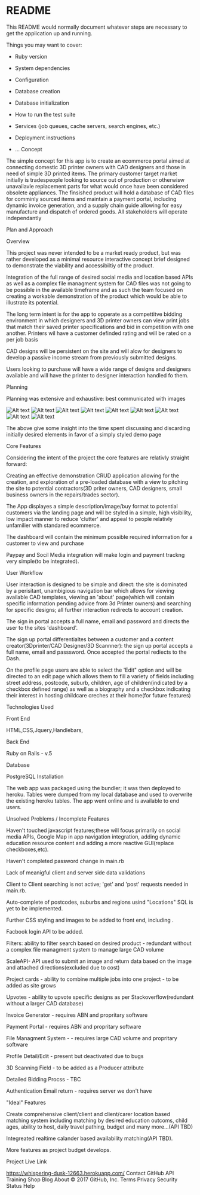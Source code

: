 # README

This README would normally document whatever steps are necessary to get the
application up and running.

Things you may want to cover:

* Ruby version

* System dependencies

* Configuration

* Database creation

* Database initialization

* How to run the test suite

* Services (job queues, cache servers, search engines, etc.)

* Deployment instructions

* ...
Concept

The simple concept for this app is to create an ecommerce portal aimed at connecting domestic 3D printer owners with CAD designers and those in need of simple 3D printed items.  The primary customer target market initially is tradespeople looking to source out of production or otherwisw unavailavle replacement parts for what would once have been considered obsolete appliances.  The finsished product will hold a database of CAD files for comminly sourced items and maintain a payment portal, including dynamic invoice generation, and a supply chain guide allowing for easy manufacture and dispatch of ordered goods.  All stakeholders will operate independantly  

Plan and Approach

Overview

This project was never intended to be a market ready product, but was rather developed as a minimal resource interactive concept brief designed to demonstrate the viability and accessibiltiy of the product.

Integration of the full range of desired social media and location based APIs as well as a complex file managment system for CAD files was not going to be possible in the available timeframe and as such the team focused on creating a workable demonstration of the product which would be able to illustrate its potential. 

The long term intent is for the app to opperate as a compettitve bidding environment in which designers and 3D printer owners can view print jobs that match their saved printer specifications and bid in competition with one another.  Printers wil have a customer definded rating and will be rated on a  per job basis

CAD designs will be persistent on the site and will alow for designers to develop a passive income stream from previously submitted designs.

Users looking to purchase will have a wide range of designs and designers available and will have the printer to designer interaction handled fo them.

Planning

Planning was extensive and exhaustive: best communicated with images

![Alt text](http://i.imgur.com/fWw5e8y.jpg "Panel 1")
![Alt text](http://i.imgur.com/YN1XDHc.jpg "Panel 2")
![Alt text](http://i.imgur.com/BvaDYh0.jpg "Panel 2a")
![Alt text](http://i.imgur.com/cUuLnE9.jpg "Login")
![Alt text](http://i.imgur.com/NDiw7B8.jpg "Dash Plan")
![Alt text](http://i.imgur.com/n813KYO.jpg "Landing Plan")
![Alt text](http://i.imgur.com/RYgyBhX.jpg "Nav Plan")
![Alt text](http://i.imgur.com/WHsMaoI.jpg "MVP")
![Alt text](http://i.imgur.com/jDTeTU5.png "Database Plan")

The above give some insight into the time spent discussing and discarding initially desired elements in favor of a simply styled demo page


Core Features

Considering the intent of the project the core features are relativly straight forward:

Creating an effective demonstration CRUD application allowing for the creation, and exploration of a pre-loaded database with a view to pitching the site to potential contractors(3D priter owners, CAD designers, small business owners in the repairs/trades sector).

The App displayes a simple description/image/buy format to potential customers via the landing page and will be styled in a simple, high visibility, low impact manner to reduce 'clutter' and appeal to people relativly unfamilier with standared ecommerce. 

The dashboard will contain the minimum possible required information for a customer to view and purchase 

Paypay and Socil Media integration will make login and payment trackng very simple(to be integrated).

User Workflow

User interaction is designed to be simple and direct: the site is dominated by a perisitant, unambigious navigation bar which allows for viewing available CAD templates, viewing an 'about' page(which will contain specific information pending advice from 3d Printer owners) and searching for specific designs; all further interaction redirects to account creation.

The sign in portal accepts a full name, email and password and directs the user to the sites 'dashboard'.

The sign up portal differentialtes between a customer and a content creator(3Dprinter/CAD Designer/3D Scannner): the sign up portal accepts a full name, email and passsword. Once accepted the portal rediects to the Dash.

On the profile page users are able to select the 'Edit" option and will be directed to an edit page which allows them to fill a variety of fields including street address, postcode, suburb, children, age of children(indicated by a checkbox defined range) as well as a biography and a checkbox indicating their interest in hosting childcare creches at their home(for future features)

Technologies Used

Front End

HTML,CSS,Jquery,Handlebars,

Back End

Ruby on Rails - v.5

Database

PostgreSQL Installation

The web app was packaged using the bundler; it was then deployed to heroku. Tables were dumped from my local database and used to overwrite the existing heroku tables. The app went online and is available to end users.

Unsolved Problems / Incomplete Features

Haven't touched javascript features;these will focus primarily on social media APIs, Google Map in app navigation integration, adding dynamic education resource content and adding a more reactive GUI(replace checkboxes,etc).

Haven't completed password change in main.rb

Lack of meanigful client and server side data validations

Client to Client searching is not active; 'get' and 'post' requests needed in main.rb.

Auto-complete of postcodes, suburbs and regions usind "Locations" SQL is yet to be implemented.

Further CSS styling and images to be added to front end, including .

Facbook login API to be added.

Filters: ability to filter search based on desired product - redundant without a complex file managment system to manage large CAD volume

ScaleAPI- API used to submit an image and return data based on the image and attached directions(excluded due to cost)

Project cards - ability to combine multiple jobs into one project -  to be added as site grows

Upvotes - ability to upvote specific designs as per Stackoverflow(redundant without a larger CAD database)

Invoice Generator - requires ABN and propritary software

Payment Portal - requires ABN and propritary software

File Managment System - - requires large CAD volume and propritary software

Profile Detail/Edit -  present but deactivated due to bugs

3D Scanning Field - to be added as a Producer attribute

Detailed Bidding Procss - TBC

Authentication Email return - requires server we don't have




"Ideal" Features

Create comprehensive client/client and client/carer location based matching system including matching by desired education outcoms, child ages, ability to host, daily travel pathing, budget and many more...(API TBD)

Integreated realtime calander based availability matching(API TBD).

More features as project budget develops.

Project Live Link

https://whispering-dusk-12663.herokuapp.com/ Contact GitHub API Training Shop Blog About © 2017 GitHub, Inc. Terms Privacy Security Status Help
